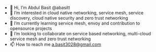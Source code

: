 - 👋 Hi, I’m Abdul Basit @abasitt
- 👀 I’m interested in cloud native networking, service mesh, service discovery, cloud native security and zero trust networking
- 🌱 I’m currently learning service mesh, envoy and contribution to opensource projects
- 💞️ I’m looking to collaborate on service based networking, multi-cloud service mesh and zero trust networking
- 📫 How to reach me a.basit3028@gmail.com

<!---
abasitt/abasitt is a ✨ special ✨ repository because its `README.md` (this file) appears on your GitHub profile.
You can click the Preview link to take a look at your changes.
--->
